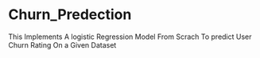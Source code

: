# Churn_Predection
 This Implements A logistic Regression Model From Scrach To predict User Churn Rating On a Given Dataset
